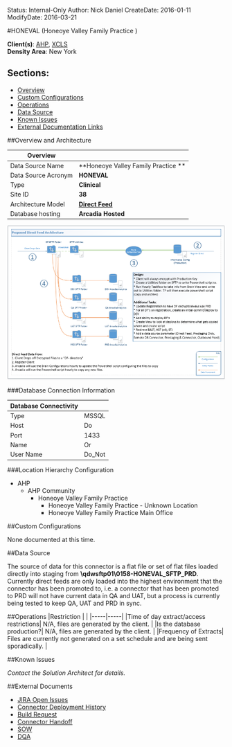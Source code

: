 Status: Internal-Only
Author: Nick Daniel
CreateDate: 2016-01-11
ModifyDate: 2016-03-21


#HONEVAL (Honeoye Valley Family Practice )

**Client(s)**: [AHP](../AHP.md), [XCLS](../XCLS.md)  
**Density Area**: New York   

## Sections:
* [Overview](#overview-and-architecture)
* [Custom Configurations](#custom-configurations)
* [Operations](#operations)
* [Data Source](#data-source)
* [Known Issues](#known-issues)
* [External Documentation Links](#external-documents)

##Overview and Architecture

| Overview ||
|-----|-----|
| Data Source Name| **Honeoye Valley Family Practice ** |
| Data Source Acronym| **HONEVAL** |
| Type | **Clinical** |
| Site ID | **38** |
| Architecture Model | [**Direct Feed**](../../Tech_Delivery/Standard-Implementations/Direct-Feed.md)|
| Database hosting | **Arcadia Hosted** |


<a href="../../../img/Connector-Client-DirectFeed.png">![](../../img/Connector-Client-DirectFeed.png)</a>

###Database Connection Information  

|Database Connectivity||
|-----|-----|
|Type|MSSQL|
|Host|Do|
|Port|1433|
|Name|Or|
|User Name|Do_Not|  


###Location Hierarchy Configuration

* AHP
    * AHP Community
        * Honeoye Valley Family Practice
            * Honeoye Valley Family Practice - Unknown Location
            * Honeoye Valley Family Practice Main Office


##Custom Configurations

None documented at this time. 

##Data Source

The source of data for this connector is a flat file or set of flat files loaded directly into staging from **\\qdwsftp01\0158-HONEVAL_SFTP_PRD**.  Currently direct feeds are only loaded into the highest environment that the connector has been promoted to, i.e. a connector that has been promoted to PRD will not have current data in QA and UAT, but a process is currently being tested to keep QA, UAT and PRD in sync.


##Operations
|Restriction | |
|-----|-----|
|Time of day extract/access restrictions| N/A, files are generated by the client. |
|Is the database production?| N/A, files are generated by the client.  |
|Frequency of Extracts| Files are currently not generated on a set schedule and are being sent sporadically.  |

##Known Issues

*Contact the Solution Architect for details.*

##External Documents
- [JIRA Open Issues](https://jira.arcadiasolutions.com/issues/?jql=(labels%20%3D%20HONEVAL%20or%20%22Data%20Source%20Acronym%22%20~%20HONEVAL)%20and%20status%20!%3D%20Closed)
- [Connector Deployment History](https://github.com/arcadia/qdw/wiki/connector-version)
- [Build Request](https://arcadia.box.com/s/h3m4ch3b8cz23ic8phcykpzqciob207r)
- [Connector Handoff](https://arcadia.box.com/s/0xfhp2f3n0wmv3vo5veisg59p95bdr90)
- [SOW](https://arcadia.box.com/s/81vmvio34xf2brxqw8u7)
- [DQA](https://arcadia.box.com/s/q4lar4uj7rppv8tzsj5eldkpd6rbnhiy)